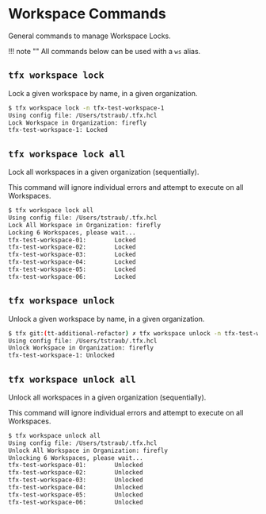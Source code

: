 # Workspace Commands

General commands to manage Workspace Locks.

!!! note ""
    All commands below can be used with a `ws` alias.

## `tfx workspace lock`

Lock a given workspace by name, in a given organization.

```sh
$ tfx workspace lock -n tfx-test-workspace-1 
Using config file: /Users/tstraub/.tfx.hcl
Lock Workspace in Organization: firefly
tfx-test-workspace-1: Locked
```

## `tfx workspace lock all`

Lock all workspaces in a given organization (sequentially).

This command will ignore individual errors and attempt to execute on all Workspaces.

```sh
$ tfx workspace lock all  
Using config file: /Users/tstraub/.tfx.hcl
Lock All Workspace in Organization: firefly
Locking 6 Workspaces, please wait...
tfx-test-workspace-01:        Locked
tfx-test-workspace-02:        Locked
tfx-test-workspace-03:        Locked
tfx-test-workspace-04:        Locked
tfx-test-workspace-05:        Locked
tfx-test-workspace-06:        Locked
```

## `tfx workspace unlock`

Unlock a given workspace by name, in a given organization.

```sh
$ tfx git:(tt-additional-refactor) ✗ tfx workspace unlock -n tfx-test-workspace-1
Using config file: /Users/tstraub/.tfx.hcl
Unlock Workspace in Organization: firefly
tfx-test-workspace-1: Unlocked
```

## `tfx workspace unlock all`

Unlock all workspaces in a given organization (sequentially).

This command will ignore individual errors and attempt to execute on all Workspaces.

```sh
$ tfx workspace unlock all  
Using config file: /Users/tstraub/.tfx.hcl
Unlock All Workspace in Organization: firefly
Unlocking 6 Workspaces, please wait...
tfx-test-workspace-01:        Unlocked
tfx-test-workspace-02:        Unlocked
tfx-test-workspace-03:        Unlocked
tfx-test-workspace-04:        Unlocked
tfx-test-workspace-05:        Unlocked
tfx-test-workspace-06:        Unlocked
```
